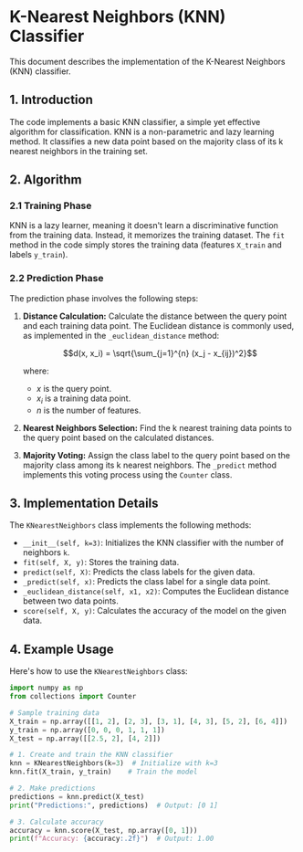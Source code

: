 # K-Nearest Neighbors (KNN) Classifier

This document describes the implementation of the K-Nearest Neighbors (KNN) classifier.

## 1. Introduction
The code implements a basic KNN classifier, a simple yet effective algorithm for classification. KNN is a non-parametric and lazy learning method. It classifies a new data point based on the majority class of its k nearest neighbors in the training set.

## 2. Algorithm

### 2.1 Training Phase
KNN is a lazy learner, meaning it doesn't learn a discriminative function from the training data. Instead, it memorizes the training dataset. The `fit` method in the code simply stores the training data (features `X_train` and labels `y_train`).

### 2.2 Prediction Phase
The prediction phase involves the following steps:
1.  **Distance Calculation:** Calculate the distance between the query point and each training data point. The Euclidean distance is commonly used, as implemented in the `_euclidean_distance` method:
    
    $$d(x, x_i) = \sqrt{\sum_{j=1}^{n} (x_j - x_{ij})^2}$$
    
    where:
    -   $x$ is the query point.
    -   $x_i$ is a training data point.
    -   $n$ is the number of features.
2.  **Nearest Neighbors Selection:** Find the k nearest training data points to the query point based on the calculated distances.
3.  **Majority Voting:** Assign the class label to the query point based on the majority class among its k nearest neighbors.  The `_predict` method implements this voting process using the `Counter` class.

## 3. Implementation Details

The `KNearestNeighbors` class implements the following methods:

-   `__init__(self, k=3)`: Initializes the KNN classifier with the number of neighbors `k`.
-   `fit(self, X, y)`: Stores the training data.
-   `predict(self, X)`: Predicts the class labels for the given data.
-   `_predict(self, x)`: Predicts the class label for a single data point.
-   `_euclidean_distance(self, x1, x2)`: Computes the Euclidean distance between two data points.
-   `score(self, X, y)`: Calculates the accuracy of the model on the given data.

## 4. Example Usage

Here's how to use the `KNearestNeighbors` class:

```python
import numpy as np
from collections import Counter

# Sample training data
X_train = np.array([[1, 2], [2, 3], [3, 1], [4, 3], [5, 2], [6, 4]])
y_train = np.array([0, 0, 0, 1, 1, 1])
X_test = np.array([[2.5, 2], [4, 2]])

# 1. Create and train the KNN classifier
knn = KNearestNeighbors(k=3)  # Initialize with k=3
knn.fit(X_train, y_train)    # Train the model

# 2. Make predictions
predictions = knn.predict(X_test)
print("Predictions:", predictions)  # Output: [0 1]

# 3. Calculate accuracy
accuracy = knn.score(X_test, np.array([0, 1]))
print(f"Accuracy: {accuracy:.2f}")  # Output: 1.00
```